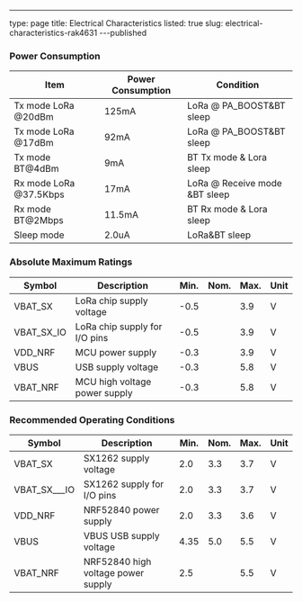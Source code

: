 ---
type: page
title: Electrical Characteristics
listed: true
slug: electrical-characteristics-rak4631
---published

### Power Consumption

| **Item** | **Power Consumption** | **Condition** | 
| ---- | ---- | ---- | 
| Tx mode LoRa @20dBm | 125mA | LoRa @ PA_BOOST&BT sleep | 
| Tx mode LoRa @17dBm | 92mA | LoRa @ PA_BOOST&BT sleep | 
| Tx mode BT@4dBm | 9mA | BT Tx mode & Lora sleep | 
| Rx mode LoRa @37.5Kbps | 17mA | LoRa @ Receive mode &BT sleep | 
| Rx mode BT@2Mbps | 11.5mA | BT Rx mode & Lora sleep | 
| Sleep mode | 2.0uA | LoRa&BT sleep | 


### Absolute Maximum Ratings

| **Symbol** | **Description** | **Min.** | **Nom.** | **Max.** | **Unit** | 
| ---- | ---- | ---- | ---- | ---- | ---- | 
| VBAT_SX | LoRa chip supply voltage | -0.5 |  | 3.9 | V | 
| VBAT_SX_IO | LoRa chip supply for I/O pins | -0.5 |  | 3.9 | V | 
| VDD_NRF | MCU power supply | -0.3 |  | 3.9 | V | 
| VBUS | USB supply voltage | -0.3 |  | 5.8 | V | 
| VBAT_NRF | MCU high voltage power supply | -0.3 |  | 5.8 | V | 


### Recommended Operating Conditions

| **Symbol** | **Description** | **Min.** | **Nom.** | **Max.** | **Unit** | 
| ---- | ---- | ---- | ---- | ---- | ---- | 
| VBAT_SX | SX1262 supply voltage | 2.0 | 3.3 | 3.7 | V | 
| VBAT_SX___IO | SX1262 supply for I/O pins | 2.0 | 3.3 | 3.7 | V | 
| VDD_NRF | NRF52840 power supply | 2.0 | 3.3 | 3.6 | V | 
| VBUS | VBUS USB supply voltage | 4.35 | 5.0 | 5.5 | V | 
| VBAT_NRF | NRF52840 high voltage power supply | 2.5 |  | 5.5 | V | 


